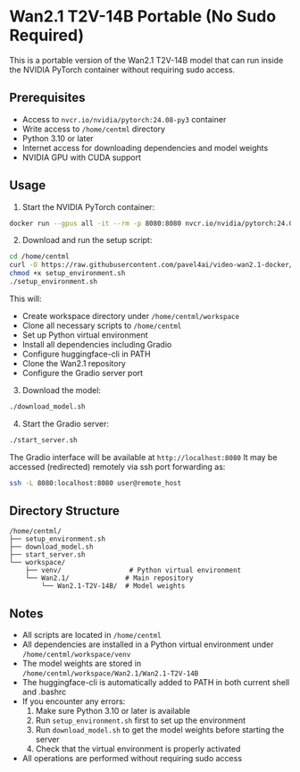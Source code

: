 # Wan2.1 T2V-14B Portable (No Sudo Required)

This is a portable version of the Wan2.1 T2V-14B model that can run inside the NVIDIA PyTorch container without requiring sudo access.

## Prerequisites

- Access to `nvcr.io/nvidia/pytorch:24.08-py3` container
- Write access to `/home/centml` directory
- Python 3.10 or later
- Internet access for downloading dependencies and model weights
- NVIDIA GPU with CUDA support

## Usage

1. Start the NVIDIA PyTorch container:
```bash
docker run --gpus all -it --rm -p 8080:8080 nvcr.io/nvidia/pytorch:24.08-py3
```

2. Download and run the setup script:
```bash
cd /home/centml
curl -O https://raw.githubusercontent.com/pavel4ai/video-wan2.1-docker/main/wan2.1-t2v-14B-portable/setup_environment.sh
chmod +x setup_environment.sh
./setup_environment.sh
```

This will:
- Create workspace directory under `/home/centml/workspace`
- Clone all necessary scripts to `/home/centml`
- Set up Python virtual environment
- Install all dependencies including Gradio
- Configure huggingface-cli in PATH
- Clone the Wan2.1 repository
- Configure the Gradio server port

3. Download the model:
```bash
./download_model.sh
```

4. Start the Gradio server:
```bash
./start_server.sh
```

The Gradio interface will be available at `http://localhost:8080`
It may be accessed (redirected) remotely via ssh port forwarding as:
```bash
ssh -L 8080:localhost:8080 user@remote_host
```

## Directory Structure

```
/home/centml/
├── setup_environment.sh
├── download_model.sh
├── start_server.sh
└── workspace/
    ├── venv/                 # Python virtual environment
    └── Wan2.1/              # Main repository
        └── Wan2.1-T2V-14B/  # Model weights
```

## Notes

- All scripts are located in `/home/centml`
- All dependencies are installed in a Python virtual environment under `/home/centml/workspace/venv`
- The model weights are stored in `/home/centml/workspace/Wan2.1/Wan2.1-T2V-14B`
- The huggingface-cli is automatically added to PATH in both current shell and .bashrc
- If you encounter any errors:
  1. Make sure Python 3.10 or later is available
  2. Run `setup_environment.sh` first to set up the environment
  3. Run `download_model.sh` to get the model weights before starting the server
  4. Check that the virtual environment is properly activated
- All operations are performed without requiring sudo access
